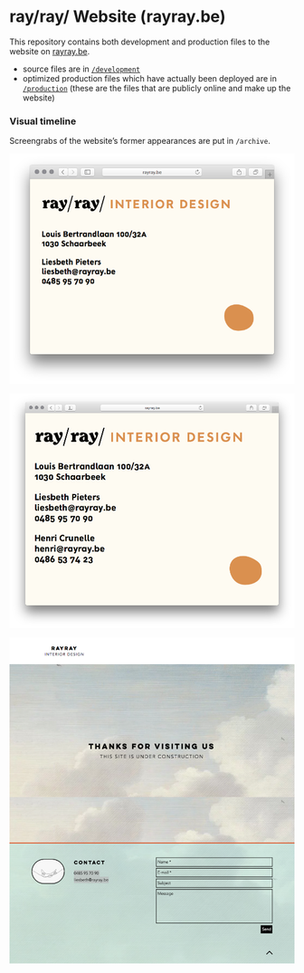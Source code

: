 # ray/ray/ Website (rayray.be)

This repository contains both development and production files to the website on [rayray.be](http://www.rayray.be).

- source files are in [`/development`](development/)
- optimized production files which have actually been deployed are in [`/production`](production/) (these are the files that are publicly online and make up the website)

### Visual timeline

Screengrabs of the website’s former appearances are put in `/archive`.

![Website’s homepage on September 10, 2020 (View on [Web Archive](http://web.archive.org/web/20200910130841/http://rayray.be/) or on [archive.today](https://archive.fo/BvpjO))](archive/2020-09-10-150657.png)

![Website’s homepage on June 27, 2020](archive/2020-09-10-144639.png)

![Website’s homepage on June 23, 2020](archive/2020-06-23-155919.png)





